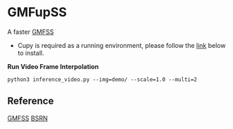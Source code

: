 # GMFupSS
A faster [GMFSS](https://github.com/YiWeiHuang-stack/GMFSS)

* Cupy is required as a running environment, please follow the [link](https://docs.cupy.dev/en/stable/install.html) below to install.

**Run Video Frame Interpolation**
```
python3 inference_video.py --img=demo/ --scale=1.0 --multi=2
```
## Reference
[GMFSS](https://github.com/YiWeiHuang-stack/GMFSS) [BSRN](https://github.com/xiaom233/BSRN)
